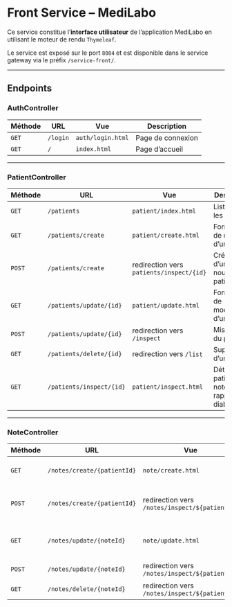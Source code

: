 # Front Service – MediLabo

Ce service constitue l’**interface utilisateur** de l’application MediLabo en utilisant le moteur de rendu `Thymeleaf`.

Le service est exposé sur le port `8084` et est disponible dans le service gateway via le préfix `/service-front/`.

---
## Endpoints

###  AuthController

| Méthode | URL     | Vue               | Description                  |
|---------|---------|-------------------|------------------------------|
| `GET`   | `/login`| `auth/login.html` | Page de connexion            |
| `GET`   | `/`     | `index.html`      | Page d’accueil|

---

### PatientController

| Méthode | URL                                 | Vue                                      | Description                                       |
|---------|-------------------------------------|------------------------------------------|---------------------------------------------------|
| `GET`   | `/patients`                         | `patient/index.html`                     | Liste tous les patients                          |
| `GET`   | `/patients/create`                  | `patient/create.html`                    | Formulaire de création d’un patient              |
| `POST`  | `/patients/create`                  | redirection vers `patients/inspect/{id}` | Création d’un nouveau patient                    |
| `GET`   | `/patients/update/{id}`             | `patient/update.html`                    | Formulaire de modification d’un patient          |
| `POST`  | `/patients/update/{id}`             | redirection vers `/inspect`              | Mise à jour du patient                           |
| `GET`   | `/patients/delete/{id}`             | redirection vers `/list`                 | Suppression d’un patient                         |
| `GET`   | `/patients/inspect/{id}`            | `patient/inspect.html`                   | Détails d’un patient, notes et rapport de diabète|

---

### NoteController

| Méthode | URL                                        | Vue                                            | Description                                |
|---------|--------------------------------------------|------------------------------------------------|--------------------------------------------|
| `GET`   | `/notes/create/{patientId}`                | `note/create.html`                             | Formulaire de création de note             |
| `POST`  | `/notes/create/{patientId}`                | redirection vers `/notes/inspect/${patientId}`                 | Création d’une note pour un patient       |
| `GET`   | `/notes/update/{noteId}`                   | `note/update.html`                             | Formulaire de mise à jour d’une note       |
| `POST`  | `/notes/update/{noteId}`                   | redirection vers `/notes/inspect/${patientId}`                    | Mise à jour d’une note                     |
| `GET`   | `/notes/delete/{noteId}`                   | redirection vers `/notes/inspect/${patientId}` | Suppression d’une note                     |
